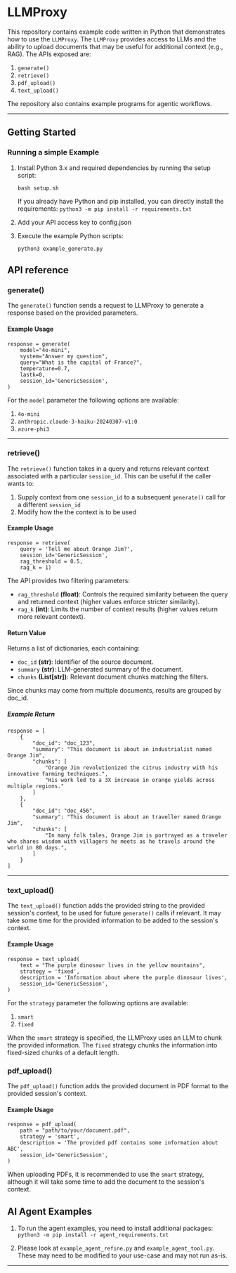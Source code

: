 # LLMProxy

This repository contains example code written in Python that demonstrates how to use the `LLMProxy`. The `LLMProxy` provides access to LLMs and the ability to upload documents that may be useful for additional context (e.g., RAG).
The APIs exposed are:

1. `generate()`
2. `retrieve()`
3. `pdf_upload()`
4. `text_upload()`


The repository also contains example programs for agentic workflows.

---

## Getting Started

### Running a simple Example
1. Install Python 3.x and required dependencies by running the setup script:
    ```
    bash setup.sh
    ```
    If you already have Python and pip installed, you can directly install the requirements:
    `python3 -m pip install -r requirements.txt`

2. Add your API access key to config.json
3. Execute the example Python scripts:
    ```
    python3 example_generate.py
    ```


## API reference

### generate()
The `generate()` function sends a request to LLMProxy to generate a response based on the provided parameters.

#### Example Usage
```
response = generate(
    model="4o-mini",
    system="Answer my question",
    query="What is the capital of France?",
    temperature=0.7,
    lastk=0,
    session_id='GenericSession',
)
```

For the `model` parameter the following options are available:
1. `4o-mini`
2. `anthropic.claude-3-haiku-20240307-v1:0`
3. `azure-phi3`
---

### retrieve()
The `retrieve()` function takes in a query and returns relevant context associated with a particular `session_id`.
This can be useful if the caller wants to:
1. Supply context from one `session_id` to a subsequent `generate()` call for a different `session_id`
2. Modify how the the context is to be used


#### Example Usage
```
response = retrieve(
    query = 'Tell me about Orange Jim?',
    session_id='GenericSession',
    rag_threshold = 0.5,
    rag_k = 1)
```

The API provides two filtering parameters:

- `rag_threshold` **(float)**: Controls the required similarity between the query and returned context (higher values enforce stricter similarity).
- `rag_k` **(int)**: Limits the number of context results (higher values return more relevant context).

#### Return Value
Returns a list of dictionaries, each containing:

- `doc_id` **(str)**: Identifier of the source document.
- `summary` **(str)**: LLM-generated summary of the document.
- `chunks` **(List[str])**: Relevant document chunks matching the filters.

Since chunks may come from multiple documents, results are grouped by doc_id.

##### Example Return
```
response = [
    {
        "doc_id": "doc_123",
        "summary": "This document is about an industrialist named Orange Jim",
        "chunks": [
            "Orange Jim revolutionized the citrus industry with his innovative farming techniques.",
            "His work led to a 3X increase in orange yields across multiple regions."
        ]
    },
    {
        "doc_id": "doc_456",
        "summary": "This document is about an traveller named Orange Jim",
        "chunks": [
            "In many folk tales, Orange Jim is portrayed as a traveler who shares wisdom with villagers he meets as he travels around the world in 80 days.",
        ]
    }
]

```
---

### text_upload()
The `text_upload()` function adds the provided string to the provided session's context, to be used for future `generate()` calls if relevant.
It may take some time for the provided information to be added to the session's context.

#### Example Usage
```
response = text_upload(
    text = "The purple dinosaur lives in the yellow mountains",
    strategy = 'fixed',
    description = 'Information about where the purple dinosaur lives',
    session_id='GenericSession',
)
```

For the `strategy` parameter the following options are available:
1. `smart`
2. `fixed`

When the `smart` strategy is specified, the LLMProxy uses an LLM to chunk the provided information.
The `fixed` strategy chunks the information into fixed-sized chunks of a default length.

### pdf_upload()
The `pdf_upload()` function adds the provided document in PDF format to the provided session's context.

#### Example Usage
```
response = pdf_upload(
    path = "path/to/your/document.pdf",
    strategy = 'smart',
    description = 'The provided pdf contains some information about ABC',
    session_id='GenericSession',
)
```

When uploading PDFs, it is recommended to use the `smart` strategy, although it will take some time to add the document to the session's context.

## AI Agent Examples
1. To run the agent examples, you need to install additional packages:    
    `python3 -m pip install -r agent_requirements.txt`

2. Please look at `example_agent_refine.py` and `example_agent_tool.py`. These may need to be modified to your use-case and may not run as-is.


---

